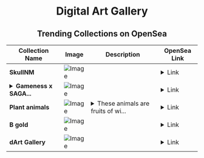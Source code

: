 <div align="center">

# Digital Art Gallery

## Trending Collections on OpenSea

| Collection Name                       | Image                                                                                     | Description                       | OpenSea Link                                                                                          |
|---------------------------------------|-------------------------------------------------------------------------------------------|-----------------------------------|--------------------------------------------------------------------------------------------------------|
| **SkullNM** | ![Image](https://i.seadn.io/s/raw/files/1d7aab4e71c76895cccfc17db25d964d.png?w=500&auto=format?w=200&auto=format) |  | <details><summary>Link</summary>[SkullNM](https://opensea.io/collection/skullnm-1)</details> |
| **<details><summary>Gameness x SAGA...</summary>Gameness x SAGA Partnership Memo</details>** | ![Image](https://i.seadn.io/s/raw/files/76ce9cee32213d014327218bd886b28d.png?w=500&auto=format?w=200&auto=format) |  | <details><summary>Link</summary>[Gameness x SAGA Partnership Memo](https://opensea.io/collection/gameness-x-saga-partnership-memo)</details> |
| **Plant animals** | ![Image](https://i.seadn.io/s/raw/files/0066167fdb77a6c2bcf6ff8c06eaffe8.png?w=500&auto=format?w=200&auto=format) | <details><summary>These animals are fruits of wi...</summary>These animals are fruits of wild plants from a strange world.</details> | <details><summary>Link</summary>[Plant animals](https://opensea.io/collection/plant-animals-1)</details> |
| **B gold** | ![Image](https://i.seadn.io/s/raw/files/482b74952f2db138eec781881462fb14.webp?w=500&auto=format?w=200&auto=format) |  | <details><summary>Link</summary>[B gold](https://opensea.io/collection/b-gold)</details> |
| **dArt Gallery** | ![Image](https://i.seadn.io/s/raw/files/fa244965d78108752c37919b4fb088c6.jpg?w=500&auto=format?w=200&auto=format) |  | <details><summary>Link</summary>[dArt Gallery](https://opensea.io/collection/dart-gallery)</details> |

</div>